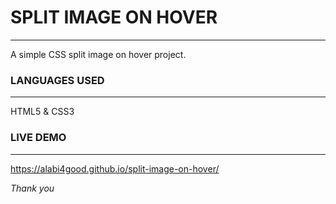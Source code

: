 # SPLIT IMAGE ON HOVER
***
A simple CSS split image on hover project.


### LANGUAGES USED
***

HTML5 & CSS3

### LIVE DEMO
***
https://alabi4good.github.io/split-image-on-hover/


*Thank you*
